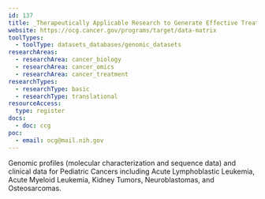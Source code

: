 ```yaml
---
id: 137
title: _Therapeutically Applicable Research to Generate Effective Treatments (TARGET) Data Matrix
website: https://ocg.cancer.gov/programs/target/data-matrix
toolTypes:
  - toolType: datasets_databases/genomic_datasets
researchAreas:
  - researchArea: cancer_biology
  - researchArea: cancer_omics
  - researchArea: cancer_treatment
researchTypes:
  - researchType: basic
  - researchType: translational
resourceAccess:
  type: register
docs:
  - doc: ccg
poc:
  - email: ocg@mail.nih.gov
---
```

Genomic profiles (molecular characterization and sequence data) and clinical data for Pediatric Cancers including Acute Lymphoblastic Leukemia, Acute Myeloid Leukemia, Kidney Tumors, Neuroblastomas, and Osteosarcomas.
